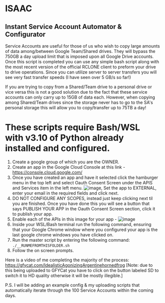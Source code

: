 # ISAAC
## Instant Service Account Automator &amp; Configurator

Service Accounts are useful for those of us who wish to copy large amounts of data among/between Google Team/Shared drives. They will bypass the 750GB a day upload limit that is imposed upon all Google Drive accounts. Once this script is completed you can use any simple bash script along with the most recent version of the official RCLONE client to preform your drive to drive operations. Since you can utilize server to server transfers you will see very fast transfer speeds (I have seen over 5 GB/s so far!)

If you are trying to copy from a Shared/Team drive to a personal drive or vice versa this is not a good solution due to the fact that these service accounts can only carry up to 15GB of data each. However, when copying among Shared/Team drives since the storage never has to go to the SA's personal storage this will allow you to copy/transfer up to 75TB a day!

# These scripts require Bash/WSL with v3.10 of Python already installed and configured. 

1. Create a google group of which you are the OWNER.
2. Create an app in the Google Cloud Console at this link - https://console.cloud.google.com/
3. Once you have created an app and have it selected click the hamburger menu in the top left and select Oauth Consent Screen under the APIS and Services item in the left menu. ![image](https://user-images.githubusercontent.com/73411256/217771975-1256a77d-0e4e-4102-9912-3f07455aa9d2.png), Set the app to EXTERNAL, enter your email in the required fields and click next. 
4. DO NOT CONFIGURE ANY SCOPES, instead just keep clicking next til you are finished. Once you have done this you will see a button that says PUBLISH YOUR APP in the Oauth Consent Screen section, click it to publish your app.
5. Enable each of the APIs in this image for your app - ![image](https://user-images.githubusercontent.com/73411256/217772800-2557cf53-7842-4833-bc30-82fe49af037f.png)
6. Inside your WSL/Bash terminal run the following command, ensuring that your Google Chrome window where you configured your app is the last google chrome windows you have clicked on.
7. Run the master script by entering the following command: `./__RUNMEFROMTHISFOLDER.sh`
8. Follow the on screen prompts.

Here is a video of me completing the majority of the process:
https://gfycat.com/IdealisticAgonizingArgentinehornedfrog
[Note: due to this being uploaded to GFYCat you have to click on the button labeled SD to switch it to HD quality otherwise it will be mostly illegible.]

P.S. I will be adding an example config & my uploading scripts that automatically iterate through the 100 Service Accounts within the coming days.

